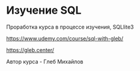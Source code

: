 # Изучение SQL

Проработка курса в процессе изучения, SQLlite3

https://www.udemy.com/course/sql-with-gleb/


https://gleb.center/


Автор курса - Глеб Михайлов
